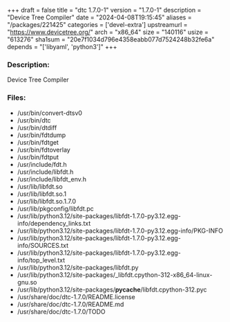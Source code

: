 +++
draft = false
title = "dtc 1.7.0-1"
version = "1.7.0-1"
description = "Device Tree Compiler"
date = "2024-04-08T19:15:45"
aliases = "/packages/221425"
categories = ['devel-extra']
upstreamurl = "https://www.devicetree.org/"
arch = "x86_64"
size = "140116"
usize = "613276"
sha1sum = "20e7f1034d796e4358eabb077d7524248b32fe6a"
depends = "['libyaml', 'python3']"
+++
### Description: 
Device Tree Compiler

### Files: 
* /usr/bin/convert-dtsv0
* /usr/bin/dtc
* /usr/bin/dtdiff
* /usr/bin/fdtdump
* /usr/bin/fdtget
* /usr/bin/fdtoverlay
* /usr/bin/fdtput
* /usr/include/fdt.h
* /usr/include/libfdt.h
* /usr/include/libfdt_env.h
* /usr/lib/libfdt.so
* /usr/lib/libfdt.so.1
* /usr/lib/libfdt.so.1.7.0
* /usr/lib/pkgconfig/libfdt.pc
* /usr/lib/python3.12/site-packages/libfdt-1.7.0-py3.12.egg-info/dependency_links.txt
* /usr/lib/python3.12/site-packages/libfdt-1.7.0-py3.12.egg-info/PKG-INFO
* /usr/lib/python3.12/site-packages/libfdt-1.7.0-py3.12.egg-info/SOURCES.txt
* /usr/lib/python3.12/site-packages/libfdt-1.7.0-py3.12.egg-info/top_level.txt
* /usr/lib/python3.12/site-packages/libfdt.py
* /usr/lib/python3.12/site-packages/_libfdt.cpython-312-x86_64-linux-gnu.so
* /usr/lib/python3.12/site-packages/__pycache__/libfdt.cpython-312.pyc
* /usr/share/doc/dtc-1.7.0/README.license
* /usr/share/doc/dtc-1.7.0/README.md
* /usr/share/doc/dtc-1.7.0/TODO
